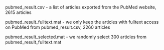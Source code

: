 pubmed_result.csv - a list of articles exported from the PubMed website, 2615 articles  

pubmed_result_fulltext.mat - we only keep the articles with fulltext access on PubMed from pubmed_result.csv, 2260 articles  

pubmed_result_selected.mat - we randomly select 300 articles from pubmed_result_fulltext.mat  
